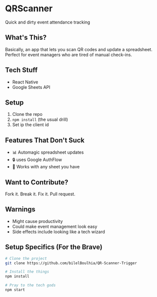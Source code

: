 # QRScanner

Quick and dirty event attendance tracking



## What's This?

Basically, an app that lets you scan QR codes and  update a spreadsheet. Perfect for event managers who are tired of manual check-ins.

## Tech Stuff

- React Native 
- Google Sheets API

## Setup 

1. Clone the repo
2. `npm install` (the usual drill)
3. Set ip the client id 


## Features That Don't Suck


- 📊 Automagic spreadsheet updates
- 🔒 uses Google AuthFlow
- 💾 Works with any sheet you have

## Want to Contribute?

Fork it. Break it. Fix it. Pull request. 

## Warnings

- Might cause productivity
- Could make event management look easy
- Side effects include looking like a tech wizard

## Setup Specifics (For the Brave)

```bash
# Clone the project 
git clone https://github.com/bilelBoulhia/QR-Scanner-Trigger

# Install the things
npm install

# Pray to the tech gods
npm start
```



